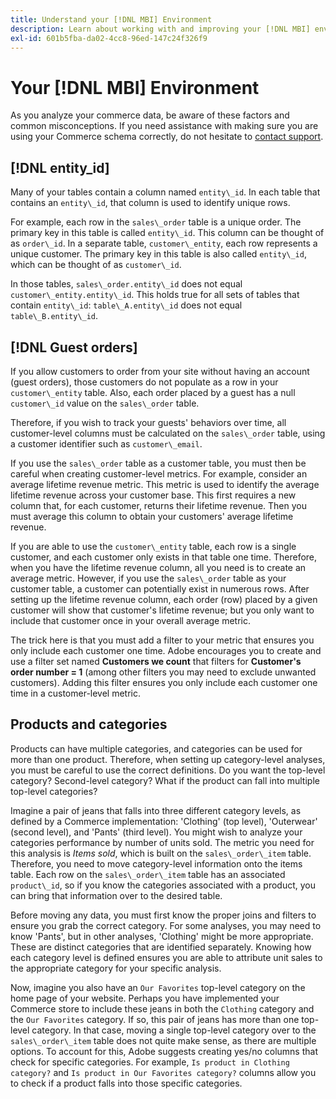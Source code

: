 ```yaml
---
title: Understand your [!DNL MBI] Environment
description: Learn about working with and improving your [!DNL MBI] environment.
exl-id: 601b5fba-da02-4cc8-96ed-147c24f326f9
---
```

# Your [!DNL MBI] Environment

As you analyze your commerce data, be aware of these factors and common misconceptions. If you need assistance with making sure you are using your Commerce schema correctly, do not hesitate to [contact support](https://experienceleague.adobe.com/docs/commerce-knowledge-base/kb/troubleshooting/miscellaneous/mbi-service-policies.html?lang=en).

## [!DNL entity\_id]

Many of your tables contain a column named `entity\_id`. In each table that contains an `entity\_id`, that column is used to identify unique rows.

For example, each row in the `sales\_order` table is a unique order. The primary key in this table is called `entity\_id`. This column can be thought of as `order\_id`. In a separate table, `customer\_entity`, each row represents a unique customer. The primary key in this table is also called `entity\_id`, which can be thought of as `customer\_id`.

In those tables, `sales\_order.entity\_id` does not equal `customer\_entity.entity\_id`. This holds true for all sets of tables that contain `entity\_id`: `table\_A.entity\_id` does not equal `table\_B.entity\_id`.

## [!DNL Guest orders]

If you allow customers to order from your site without having an account (guest orders), those customers do not populate as a row in your `customer\_entity` table. Also, each order placed by a guest has a null `customer\_id` value on the `sales\_order` table.

Therefore, if you wish to track your guests' behaviors over time, all customer-level columns must be calculated on the `sales\_order` table, using a customer identifier such as `customer\_email`.

If you use the `sales\_order` table as a customer table, you must then be careful when creating customer-level metrics. For example, consider an average lifetime revenue metric. This metric is used to identify the average lifetime revenue across your customer base. This first requires a new column that, for each customer, returns their lifetime revenue. Then you must average this column to obtain your customers' average lifetime revenue.

If you are able to use the `customer\_entity` table, each row is a single customer, and each customer only exists in that table one time. Therefore, when you have the lifetime revenue column, all you need is to create an average metric. However, if you use the `sales\_order` table as your customer table, a customer can potentially exist in numerous rows. After setting up the lifetime revenue column, each order (row) placed by a given customer will show that customer's lifetime revenue; but you only want to include that customer once in your overall average metric.

The trick here is that you must add a filter to your metric that ensures you only include each customer one time. Adobe encourages you to create and use a filter set named **Customers we count** that filters for **Customer's order number = 1** (among other filters you may need to exclude unwanted customers). Adding this filter ensures you only include each customer one time in a customer-level metric.

## Products and categories

Products can have multiple categories, and categories can be used for more than one product. Therefore, when setting up category-level analyses, you must be careful to use the correct definitions. Do you want the top-level category? Second-level category? What if the product can fall into multiple top-level categories?

Imagine a pair of jeans that falls into three different category levels, as defined by a Commerce implementation: 'Clothing' (top level), 'Outerwear' (second level), and 'Pants' (third level). You might wish to analyze your categories performance by number of units sold. The metric you need for this analysis is _Items sold_, which is built on the `sales\_order\_item` table. Therefore, you need to move category-level information onto the items table. Each row on the `sales\_order\_item` table has an associated `product\_id`, so if you know the categories associated with a product, you can bring that information over to the desired table.

Before moving any data, you must first know the proper joins and filters to ensure you grab the correct category. For some analyses, you may need to know 'Pants', but in other analyses, 'Clothing' might be more appropriate. These are distinct categories that are identified separately. Knowing how each category level is defined ensures you are able to attribute unit sales to the appropriate category for your specific analysis.

Now, imagine you also have an `Our Favorites` top-level category on the home page of your website. Perhaps you have implemented your Commerce store to include these jeans in both the `Clothing` category and the `Our Favorites` category. If so,  this pair of jeans has more than one top-level category. In that case, moving a single top-level category over to the `sales\_order\_item` table does not quite make sense, as there are multiple options. To account for this, Adobe suggests creating yes/no columns that check for specific categories. For example, `Is product in Clothing category?` and `Is product in Our Favorites category?` columns allow you to check if a product falls into those specific categories.
